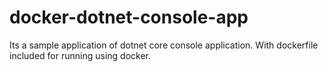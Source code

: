 # docker-dotnet-console-app
 Its a sample application of dotnet core console application. With dockerfile included for running using docker.
